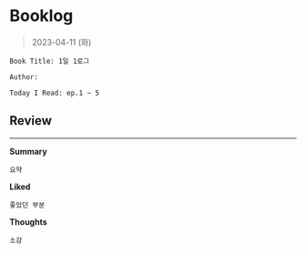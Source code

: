 # Booklog

> 2023-04-11 (화)

    Book Title: 1일 1로그

    Author:

    Today I Read: ep.1 ~ 5

## Review

---

**Summary**

    요약

**Liked**

    좋았던 부분

**Thoughts**

    소감
